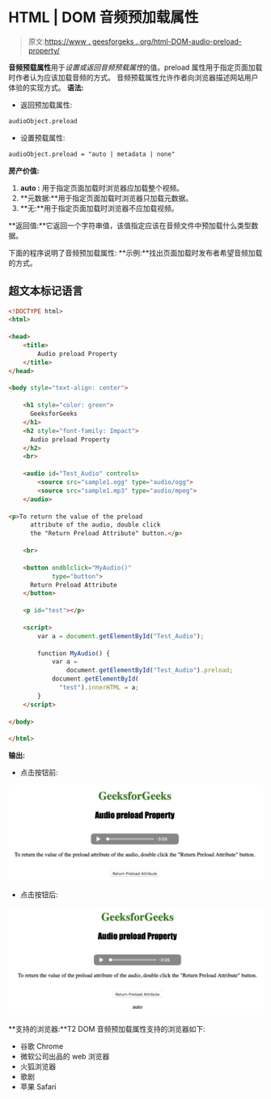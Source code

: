 # HTML | DOM 音频预加载属性

> 原文:[https://www . geesforgeks . org/html-DOM-audio-preload-property/](https://www.geeksforgeeks.org/html-dom-audio-preload-property/)

**音频预载属性**用于*设置或返回音频预载属性*的值。preload 属性用于指定页面加载时作者认为应该加载音频的方式。
音频预载属性允许作者向浏览器描述网站用户体验的实现方式。
**语法:**

*   返回预加载属性:

```html
audioObject.preload
```

*   设置预载属性:

```html
audioObject.preload = "auto | metadata | none"
```

**房产价值:**

1.  **auto :** 用于指定页面加载时浏览器应加载整个视频。
2.  **元数据:**用于指定页面加载时浏览器只加载元数据。
3.  **无:**用于指定页面加载时浏览器不应加载视频。

**返回值:**它返回一个字符串值，该值指定应该在音频文件中预加载什么类型数据。

下面的程序说明了音频预加载属性:
**示例:**找出页面加载时发布者希望音频加载的方式。

## 超文本标记语言

```html
<!DOCTYPE html>
<html>

<head>
    <title>
        Audio preload Property
    </title>
</head>

<body style="text-align: center">

    <h1 style="color: green">
      GeeksforGeeks
    </h1>
    <h2 style="font-family: Impact">
      Audio preload Property
    </h2>
    <br>

    <audio id="Test_Audio" controls>
        <source src="sample1.ogg" type="audio/ogg">
        <source src="sample1.mp3" type="audio/mpeg">
    </audio>

<p>To return the value of the preload
      attribute of the audio, double click
      the "Return Preload Attribute" button.</p>

    <br>

    <button ondblclick="MyAudio()"
            type="button">
      Return Preload Attribute
    </button>

    <p id="test"></p>

    <script>
        var a = document.getElementById("Test_Audio");

        function MyAudio() {
            var a =
                document.getElementById("Test_Audio").preload;
            document.getElementById(
              "test").innerHTML = a;
        }
    </script>

</body>

</html>
```

**输出:**

*   点击按钮前:

![](img/1334e1f6059f559279a064fd4dfa03dc.png)

*   点击按钮后:

![](img/ca0912d44ccf3a9977dbcc17ebff848b.png)

**支持的浏览器:**T2 DOM 音频预加载属性支持的浏览器如下:

*   谷歌 Chrome
*   微软公司出品的 web 浏览器
*   火狐浏览器
*   歌剧
*   苹果 Safari